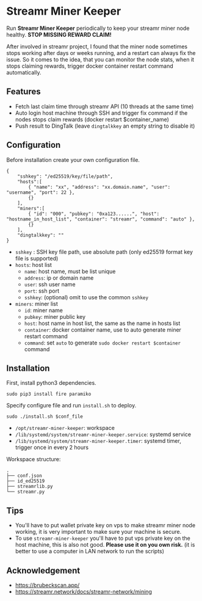 # Streamr Miner Keeper

Run **Streamr Miner Keeper** periodically to keep your streamr miner node healthy. **STOP MISSING REWARD CLAIM!**  

After involved in streamr project, I found that the miner node sometimes stops working after days or weeks running, and a restart can always fix the issue. So it comes to the idea, that you can monitor the node stats, when it stops claiming rewards, trigger docker container  restart command automatically.

## Features

- Fetch last claim time through streamr API (10 threads at the same time)
- Auto login host machine through SSH and trigger fix command if the nodes stops claim rewards (docker restart $container_name)
- Push result to DingTalk (leave `dingtalkkey` an empty string to disable it)

## Configuration

Before installation create your own configuration file.

```
{
    "sshkey": "/ed25519/key/file/path",
    "hosts":[
        { "name": "xx", "address": "xx.domain.name", "user": "username", "port": 22 },
        {}
    ],
    "miners":[
        { "id": "000", "pubkey": "0xa123......", "host": "hostname_in_host_list", "container": "streamr", "command": "auto" },
        {}
    ],
    "dingtalkkey": ""
}
```

- `sshkey` : SSH key file path, use absolute path (only ed25519 format key file is supported)
- `hosts`: host list
  - `name`: host name, must be list unique
  - `address`: ip or domain name
  - `user`: ssh user name
  - `port`: ssh port
  - `sshkey`: (optional) omit to use the common `sshkey`
- `miners`: miner list
  - `id`: miner name
  - `pubkey`: miner public key
  - `host`: host name in host list, the same as the name in hosts list
  - `container`: docker container name, use to auto generate miner restart command 
  - `command`: set `auto` to generate `sudo docker restart $container` command

## Installation

First, install python3 dependencies.

```
sudo pip3 install fire paramiko
```

Specify configure file and run `install.sh` to deploy.

```
sudo ./install.sh $conf_file
```

- `/opt/streamr-miner-keeper`: workspace
- `/lib/systemd/system/streamr-miner-keeper.service`: systemd service
- `/lib/systemd/system/streamr-miner-keeper.timer`: systemd timer, trigger once in every 2 hours

Workspace structure:

```
.
├── conf.json
├── id_ed25519
├── streamrlib.py
└── streamr.py
```

## Tips

- You'll have to put wallet private key on vps to make streamr miner node working, it is very important to make sure your machine is secure.
- To use `streamr-miner-keeper` you'll have to put vps private key on the host machine, this is also not good. **Please use it on you own risk.** (it is better to use a computer in LAN network to run the scripts)

## Acknowledgement

- https://brubeckscan.app/
- https://streamr.network/docs/streamr-network/mining

